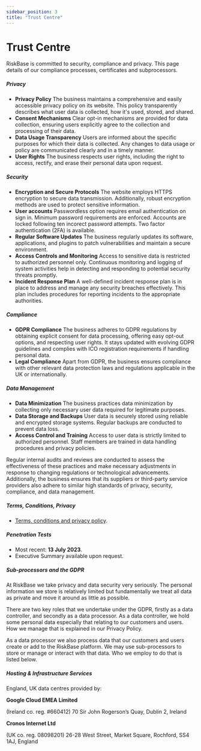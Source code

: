 ```yaml
---
sidebar_position: 3
title: "Trust Centre"
---
```

# Trust Centre

RiskBase is committed to security, compliance and privacy. This page details of our compliance processes, certificates and subprocessors.

##### Privacy

* **Privacy Policy** The business maintains a comprehensive and easily accessible privacy policy on its website. This policy transparently describes what user data is collected, how it's used, stored, and shared.
* **Consent Mechanisms** Clear opt-in mechanisms are provided for data collection, ensuring users explicitly agree to the collection and processing of their data.
* **Data Usage Transparency** Users are informed about the specific purposes for which their data is collected. Any changes to data usage or policy are communicated clearly and in a timely manner.
* **User Rights** The business respects user rights, including the right to access, rectify, and erase their personal data upon request.

##### Security

* **Encryption and Secure Protocols** The website employs HTTPS encryption to secure data transmission. Additionally, robust encryption methods are used to protect sensitive information.
* **User accounts** Passwordless option requires email authentication on sign in. Minimum password requirements are enforced. Accounts are locked following ten incorect password attempts. Two factor authentication (2FA) is available.  
* **Regular Software Updates** The business regularly updates its software, applications, and plugins to patch vulnerabilities and maintain a secure environment.
* **Access Controls and Monitoring** Access to sensitive data is restricted to authorized personnel only. Continuous monitoring and logging of system activities help in detecting and responding to potential security threats promptly.
* **Incident Response Plan** A well-defined incident response plan is in place to address and manage any security breaches effectively. This plan includes procedures for reporting incidents to the appropriate authorities.

##### Compliance

* **GDPR Compliance** The business adheres to GDPR regulations by obtaining explicit consent for data processing, offering easy opt-out options, and respecting user rights. It stays updated with evolving GDPR guidelines and complies with ICO registration requirements if handling personal data.
* **Legal Compliance** Apart from GDPR, the business ensures compliance with other relevant data protection laws and regulations applicable in the UK or internationally.

##### Data Management

* **Data Minimization** The business practices data minimization by collecting only necessary user data required for legitimate purposes.
* **Data Storage and Backups** User data is securely stored using reliable and encrypted storage systems. Regular backups are conducted to prevent data loss.
* **Access Control and Training** Access to user data is strictly limited to authorized personnel. Staff members are trained in data handling procedures and privacy policies.

Regular internal audits and reviews are conducted to assess the effectiveness of these practices and make necessary adjustments in response to changing regulations or technological advancements. Additionally, the business ensures that its suppliers or third-party service providers also adhere to similar high standards of privacy, security, compliance, and data management.

##### Terms, Conditions, Privacy

* [Terms, conditions and privacy policy](/support/riskbase/terms-conditions-and-privacy-policy "Certificate").

##### Penetration Tests

* Most recent: **13 July 2023**.
* Executive Summary available upon request.

##### Sub-processors and the GDPR

At RiskBase we take privacy and data security very seriously. The personal information we store is relatively limited but fundamentally we treat all data as private and move it around as little as possible.

There are two key roles that we undertake under the GDPR, firstly as a data controller, and secondly as a data processor. As a data controller, we hold some personal data especially that relating to our customers and users. How we manage that is explained in our Privacy Policy.

As a data processor we also process data that our customers and users create or add to the RiskBase platform. We may use sub-processors to store or manage or interact with that data. Who we employ to do that is listed below.

##### Hosting & Infrastructure Services

England, UK data centres provided by:

**Google Cloud EMEA Limited**

(Ireland co. reg. #660412)
70 Sir John Rogerson’s Quay, Dublin 2, Ireland

**Cronos Internet  Ltd**

(UK co. reg. 08098201)
26-28 West Street, Market Square, Rochford, SS4 1AJ, England
